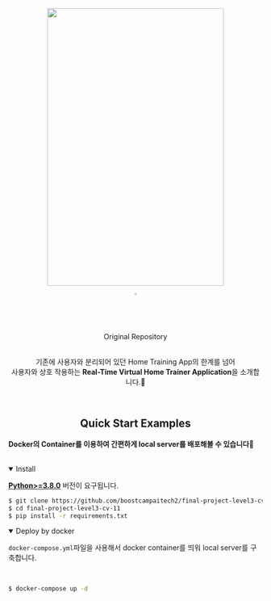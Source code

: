 <div align="center">
<p>
   <a align="left" href="https://yhdev.com/xyz" target="_blank">
   <img width="350" height="550" src="https://user-images.githubusercontent.com/72462227/147232223-d014ba54-5a89-4d9a-bb1f-d5555292750f.jpg"></a>
</p>


<div align="center">


   <a href="https://github.com/CarryVan/Real_Time_Virtual_Home_Trainer">
   <img src="https://github.com/ultralytics/yolov5/releases/download/v1.0/logo-social-github.png" width="2%"/>
   </a>
</br>
Original Repository   
</div>

</br>
<p>
기존에 사용자와 분리되어 있던 Home Training App의 한계를 넘어</br>
사용자와 상호 작용하는 <b>Real-Time Virtual Home Trainer Application</b>을 소개합니다.🌟
</p>

</div>
<br>



## <div align="center">Quick Start Examples</div>

**Docker의 Container를 이용하여 간편하게 local server를 배포해볼 수 있습니다🚀**

</br>

<details open>
<summary>Install</summary>

[**Python>=3.8.0**](https://www.python.org/) 버전이 요구됩니다. 

```bash
$ git clone https://github.com/boostcampaitech2/final-project-level3-cv-11.git 
$ cd final-project-level3-cv-11
$ pip install -r requirements.txt
```

</details>


<details open>
<summary>Deploy by docker</summary>

`docker-compose.yml`파일을 사용해서 docker container를 띄워 local server를 구축합니다.

</br>

```bash
$ docker-compose up -d
```

</details>


